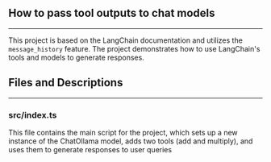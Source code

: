 ## How to pass tool outputs to chat models

---

This project is based on the LangChain documentation and utilizes the
`message_history` feature. The project demonstrates how to use LangChain's
tools and models to generate responses.

## Files and Descriptions

---

### src/index.ts

This file contains the main script for the project, which sets up a new
instance of the ChatOllama model, adds two tools (add and multiply), and
uses them to generate responses to user queries
